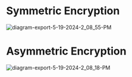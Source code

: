 # Symmetric Encryption

![diagram-export-5-19-2024-2_08_55-PM](https://github.com/aditimahabole/Programming-Languages/assets/78752342/b989d1c1-4ce4-4734-b408-93a26cf32c79)





# Asymmetric Encryption


![diagram-export-5-19-2024-2_08_18-PM](https://github.com/aditimahabole/Programming-Languages/assets/78752342/a8c7c2dd-b5fb-4750-9d48-8f43c891b874)


